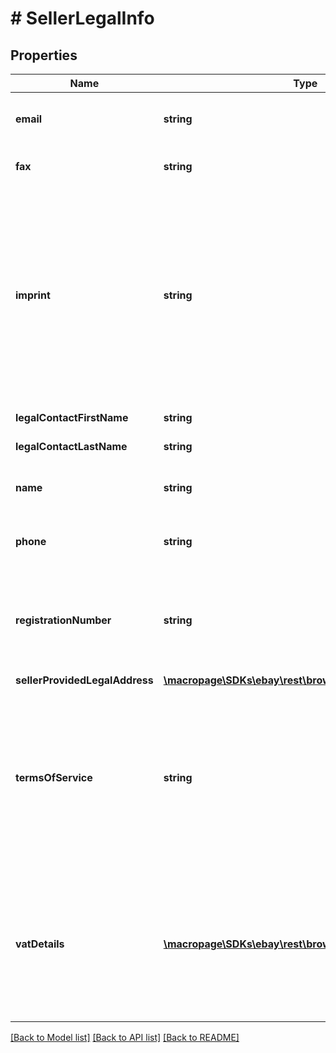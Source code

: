 # # SellerLegalInfo

## Properties

Name | Type | Description | Notes
------------ | ------------- | ------------- | -------------
**email** | **string** | The seller&#39;s business email address. | [optional] 
**fax** | **string** | The seller&#39; business fax number. | [optional] 
**imprint** | **string** | This is a free-form string created by the seller. This is information often found on business cards, such as address. This is information used by some countries. | [optional] 
**legalContactFirstName** | **string** | The seller&#39;s first name. | [optional] 
**legalContactLastName** | **string** | The seller&#39;s last name. | [optional] 
**name** | **string** | The name of the seller&#39;s business. | [optional] 
**phone** | **string** | The seller&#39;s business phone number. | [optional] 
**registrationNumber** | **string** | The seller&#39;s registration number. This is information used by some countries. | [optional] 
**sellerProvidedLegalAddress** | [**\macropage\SDKs\ebay\rest\browse\Model\LegalAddress**](LegalAddress.md) |  | [optional] 
**termsOfService** | **string** | This is a free-form string created by the seller. This is the seller&#39;s terms or condition, which is in addition to the seller&#39;s return policies. | [optional] 
**vatDetails** | [**\macropage\SDKs\ebay\rest\browse\Model\VatDetail[]**](VatDetail.md) | An array of the seller&#39;s VAT (value added tax) IDs and the issuing country. VAT is a tax added by some European countries. | [optional] 

[[Back to Model list]](../../README.md#documentation-for-models) [[Back to API list]](../../README.md#documentation-for-api-endpoints) [[Back to README]](../../README.md)


